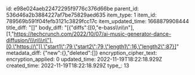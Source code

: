 id: e98e024aeb22472295f9776c376d66be
parent_id: 536d46a2b3884227af7be75829aed635
item_type: 1
item_id: 789569b591f04fefb3121c3829fcc17c
item_updated_time: 1668879908444
title_diff: "[]"
body_diff: "[{\"diffs\":[[0,\"e-bass\\\n\\\n\"],[1,\"https://techcrunch.com/2022/10/07/ai-music-generator-dance-diffusion/\\\n\\\n\"],[0,\"https://\"]],\"start1\":79,\"start2\":79,\"length1\":16,\"length2\":87}]"
metadata_diff: {"new":{},"deleted":[]}
encryption_cipher_text: 
encryption_applied: 0
updated_time: 2022-11-19T18:22:18.929Z
created_time: 2022-11-19T18:22:18.929Z
type_: 13
